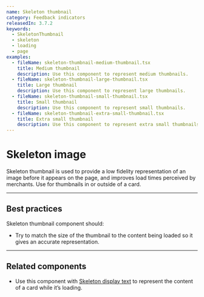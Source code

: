 ```yaml
---
name: Skeleton thumbnail
category: Feedback indicators
releasedIn: 3.7.2
keywords:
  - SkeletonThumbnail
  - skeleton
  - loading
  - page
examples:
  - fileName: skeleton-thumbnail-medium-thumbnail.tsx
    title: Medium thumbnail
    description: Use this component to represent medium thumbnails.
  - fileName: skeleton-thumbnail-large-thumbnail.tsx
    title: Large thumbnail
    description: Use this component to represent large thumbnails.
  - fileName: skeleton-thumbnail-small-thumbnail.tsx
    title: Small thumbnail
    description: Use this component to represent small thumbnails.
  - fileName: skeleton-thumbnail-extra-small-thumbnail.tsx
    title: Extra small thumbnail
    description: Use this component to represent extra small thumbnails.
---
```


# Skeleton image

Skeleton thumbnail is used to provide a low fidelity representation of an image before it appears on the page, and improves load times perceived by merchants. Use for thumbnails in or outside of a card.

---

## Best practices

Skeleton thumbnail component should:

- Try to match the size of the thumbnail to the content being loaded so it gives an accurate representation.

---

## Related components

- Use this component with [Skeleton display text](https://polaris.shopify.com/components/skeleton-display-text) to represent the content of a card while it’s loading.
